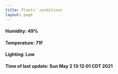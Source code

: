 ```yaml
---
title: Plants' conditions
layout: page
---
```



#### Humidity: 49%
#### Temperature: 71F
#### Lighting: Low
#### Time of last update: Sun May  2 13:12:01 CDT 2021
